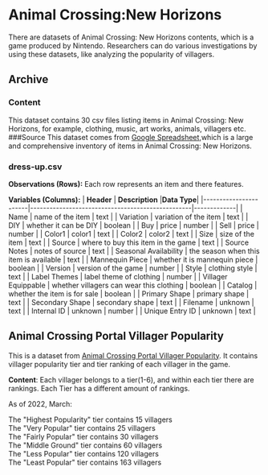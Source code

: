 # Animal Crossing:New Horizons
There are datasets of Animal Crossing: New Horizons contents, which is a game produced by Nintendo.
Researchers can do various investigations by using these datasets, like analyzing the popularity of villagers.



## Archive

### Content
This dataset contains 30 csv files listing items in Animal Crossing: New Horizons, for example, clothing, music, art works, animals, villagers etc.
###Source
This dataset comes from [Google Spreadsheet](https://docs.google.com/spreadsheets/d/13d_LAJPlxMa_DubPTuirkIV4DERBMXbrWQsmSh8ReK4/edit#gid=400375391),which is a large and comprehensive inventory of items in Animal Crossing: New Horizons.

### dress-up.csv
**Observations (Rows):** Each row represents an item and there features.  

**Variables (Columns):**
| **Header**            | **Description**                                  |**Data Type**|
|-----------------------|--------------------------------------------------|-------------|
| Name                  | name of the item                                 | text        |
| Variation             | variation of the item                            | text        |
| DIY                   | whether it can be DIY                            | boolean     |
| Buy                   | price                                            | number      |
| Sell                  | price                                            | number      |
| Color1                | color1                                           | text        |
| Color2                | color2                                           | text        |
| Size                  | size of the item                                 | text        |
| Source                | where to buy this item in the game               | text        |
| Source Notes          | notes of source                                  | text        |
| Seasonal Availability | the season when this item is available           | text        |
| Mannequin Piece       | whether it is mannequin piece                    | boolean     |
| Version               | version of the game                              | number      |
| Style                 | clothing style                                   | text        |
| Label Themes          | label theme of clothing                          | number      |
| Villager Equippable   | whether villagers can wear this clothing         | boolean     |
| Catalog               | whether the item is for sale                     | boolean     |
| Primary Shape         | primary shape                                    | text        |
| Secondary Shape       | secondary shape                                  | text        |
| Filename              | unknown                                          | text        |
| Internal ID           | unknown                                          | number      |
| Unique Entry ID       | unknown                                          | text        |

## Animal Crossing Portal Villager Popularity

This is a dataset from [Animal Crossing Portal Villager Popularity](https://www.kaggle.com/datasets/ampiiere/acnh-villager-popularity). It contains villager popularity tier and tier ranking of each villager in the game.

**Content**: Each villager belongs to a tier(1-6), and within each tier there are rankings. Each Tier has a different amount of rankings.  

As of 2022, March:  

The "Highest Popularity" tier contains 15 villagers  
The "Very Popular" tier contains 25 villagers  
The "Fairly Popular" tier contains 30 villagers  
The "Middle Ground" tier contains 60 villagers  
The "Less Popular" tier contains 120 villagers  
The "Least Popular" tier contains 163 villagers  



